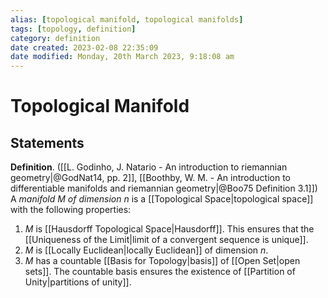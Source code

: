 ```yaml
---
alias: [topological manifold, topological manifolds]
tags: [topology, definition]
category: definition
date created: 2023-02-08 22:35:09
date modified: Monday, 20th March 2023, 9:18:08 am
---
```


# Topological Manifold

## Statements

**Definition**. ([[L. Godinho, J. Natario - An introduction to riemannian geometry|@GodNat14, pp. 2]], [[Boothby, W. M. - An introduction to differentiable manifolds and riemannian geometry|@Boo75 Definition 3.1]]) A _manifold $M$ of dimension $n$_ is a [[Topological Space|topological space]] with the following properties:
1. $M$ is [[Hausdorff Topological Space|Hausdorff]]. This ensures that the [[Uniqueness of the Limit|limit of a convergent sequence is unique]].
2. $M$ is [[Locally Euclidean|locally Euclidean]] of dimension $n$.
3. $M$ has a countable [[Basis for Topology|basis]] of [[Open Set|open sets]]. The countable basis ensures the existence of [[Partition of Unity|partitions of unity]].